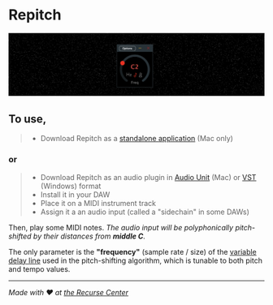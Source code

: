 # Repitch

![](screenshot.png)

## To use,

> - Download Repitch as a [standalone application](https://github.com/maxwellpollack/repitch/releases/latest/download/Repitch.app.zip) (Mac only)

### or

> - Download Repitch as an audio plugin in [Audio Unit](https://github.com/maxwellpollack/repitch/releases/latest/download/repitch.component.zip) (Mac) or [VST](https://github.com/maxwellpollack/repitch/releases/latest/download/repitch.vst3.zip) (Windows) format
> - Install it in your DAW
> - Place it on a MIDI instrument track
> - Assign it a an audio input (called a "sidechain" in some DAWs)

Then, play some MIDI notes. *The audio input will be polyphonically pitch-shifted by their distances from **middle C**.*

The only parameter is the **"frequency"** (sample rate / size) of the [variable delay line](http://msp.ucsd.edu/techniques/latest/book-html/node115.html) used in the pitch-shifting algorithm, which is tunable to both pitch and tempo values.

---

*Made with ❤️ at [the Recurse Center](https://www.recurse.com)*
